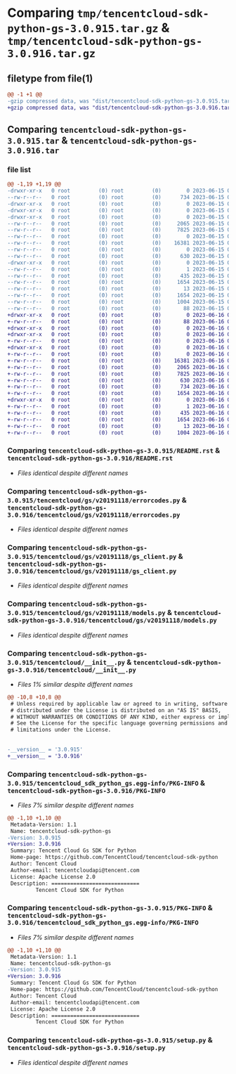 # Comparing `tmp/tencentcloud-sdk-python-gs-3.0.915.tar.gz` & `tmp/tencentcloud-sdk-python-gs-3.0.916.tar.gz`

## filetype from file(1)

```diff
@@ -1 +1 @@
-gzip compressed data, was "dist/tencentcloud-sdk-python-gs-3.0.915.tar", last modified: Thu Jun 15 00:26:30 2023, max compression
+gzip compressed data, was "dist/tencentcloud-sdk-python-gs-3.0.916.tar", last modified: Fri Jun 16 00:34:43 2023, max compression
```

## Comparing `tencentcloud-sdk-python-gs-3.0.915.tar` & `tencentcloud-sdk-python-gs-3.0.916.tar`

### file list

```diff
@@ -1,19 +1,19 @@
-drwxr-xr-x   0 root         (0) root         (0)        0 2023-06-15 00:26:30.000000 tencentcloud-sdk-python-gs-3.0.915/
--rw-r--r--   0 root         (0) root         (0)      734 2023-06-15 00:26:30.000000 tencentcloud-sdk-python-gs-3.0.915/README.rst
-drwxr-xr-x   0 root         (0) root         (0)        0 2023-06-15 00:26:30.000000 tencentcloud-sdk-python-gs-3.0.915/tencentcloud/
-drwxr-xr-x   0 root         (0) root         (0)        0 2023-06-15 00:26:30.000000 tencentcloud-sdk-python-gs-3.0.915/tencentcloud/gs/
-drwxr-xr-x   0 root         (0) root         (0)        0 2023-06-15 00:26:30.000000 tencentcloud-sdk-python-gs-3.0.915/tencentcloud/gs/v20191118/
--rw-r--r--   0 root         (0) root         (0)     2065 2023-06-15 00:26:30.000000 tencentcloud-sdk-python-gs-3.0.915/tencentcloud/gs/v20191118/errorcodes.py
--rw-r--r--   0 root         (0) root         (0)     7825 2023-06-15 00:26:30.000000 tencentcloud-sdk-python-gs-3.0.915/tencentcloud/gs/v20191118/gs_client.py
--rw-r--r--   0 root         (0) root         (0)        0 2023-06-15 00:26:30.000000 tencentcloud-sdk-python-gs-3.0.915/tencentcloud/gs/v20191118/__init__.py
--rw-r--r--   0 root         (0) root         (0)    16381 2023-06-15 00:26:30.000000 tencentcloud-sdk-python-gs-3.0.915/tencentcloud/gs/v20191118/models.py
--rw-r--r--   0 root         (0) root         (0)        0 2023-06-15 00:26:30.000000 tencentcloud-sdk-python-gs-3.0.915/tencentcloud/gs/__init__.py
--rw-r--r--   0 root         (0) root         (0)      630 2023-06-15 00:26:30.000000 tencentcloud-sdk-python-gs-3.0.915/tencentcloud/__init__.py
-drwxr-xr-x   0 root         (0) root         (0)        0 2023-06-15 00:26:30.000000 tencentcloud-sdk-python-gs-3.0.915/tencentcloud_sdk_python_gs.egg-info/
--rw-r--r--   0 root         (0) root         (0)        1 2023-06-15 00:26:30.000000 tencentcloud-sdk-python-gs-3.0.915/tencentcloud_sdk_python_gs.egg-info/dependency_links.txt
--rw-r--r--   0 root         (0) root         (0)      435 2023-06-15 00:26:30.000000 tencentcloud-sdk-python-gs-3.0.915/tencentcloud_sdk_python_gs.egg-info/SOURCES.txt
--rw-r--r--   0 root         (0) root         (0)     1654 2023-06-15 00:26:30.000000 tencentcloud-sdk-python-gs-3.0.915/tencentcloud_sdk_python_gs.egg-info/PKG-INFO
--rw-r--r--   0 root         (0) root         (0)       13 2023-06-15 00:26:30.000000 tencentcloud-sdk-python-gs-3.0.915/tencentcloud_sdk_python_gs.egg-info/top_level.txt
--rw-r--r--   0 root         (0) root         (0)     1654 2023-06-15 00:26:30.000000 tencentcloud-sdk-python-gs-3.0.915/PKG-INFO
--rw-r--r--   0 root         (0) root         (0)     1004 2023-06-15 00:26:30.000000 tencentcloud-sdk-python-gs-3.0.915/setup.py
--rw-r--r--   0 root         (0) root         (0)       88 2023-06-15 00:26:30.000000 tencentcloud-sdk-python-gs-3.0.915/setup.cfg
+drwxr-xr-x   0 root         (0) root         (0)        0 2023-06-16 00:34:43.000000 tencentcloud-sdk-python-gs-3.0.916/
+-rw-r--r--   0 root         (0) root         (0)       88 2023-06-16 00:34:43.000000 tencentcloud-sdk-python-gs-3.0.916/setup.cfg
+drwxr-xr-x   0 root         (0) root         (0)        0 2023-06-16 00:34:43.000000 tencentcloud-sdk-python-gs-3.0.916/tencentcloud/
+drwxr-xr-x   0 root         (0) root         (0)        0 2023-06-16 00:34:43.000000 tencentcloud-sdk-python-gs-3.0.916/tencentcloud/gs/
+-rw-r--r--   0 root         (0) root         (0)        0 2023-06-16 00:34:42.000000 tencentcloud-sdk-python-gs-3.0.916/tencentcloud/gs/__init__.py
+drwxr-xr-x   0 root         (0) root         (0)        0 2023-06-16 00:34:43.000000 tencentcloud-sdk-python-gs-3.0.916/tencentcloud/gs/v20191118/
+-rw-r--r--   0 root         (0) root         (0)        0 2023-06-16 00:34:42.000000 tencentcloud-sdk-python-gs-3.0.916/tencentcloud/gs/v20191118/__init__.py
+-rw-r--r--   0 root         (0) root         (0)    16381 2023-06-16 00:34:42.000000 tencentcloud-sdk-python-gs-3.0.916/tencentcloud/gs/v20191118/models.py
+-rw-r--r--   0 root         (0) root         (0)     2065 2023-06-16 00:34:42.000000 tencentcloud-sdk-python-gs-3.0.916/tencentcloud/gs/v20191118/errorcodes.py
+-rw-r--r--   0 root         (0) root         (0)     7825 2023-06-16 00:34:42.000000 tencentcloud-sdk-python-gs-3.0.916/tencentcloud/gs/v20191118/gs_client.py
+-rw-r--r--   0 root         (0) root         (0)      630 2023-06-16 00:34:42.000000 tencentcloud-sdk-python-gs-3.0.916/tencentcloud/__init__.py
+-rw-r--r--   0 root         (0) root         (0)      734 2023-06-16 00:34:42.000000 tencentcloud-sdk-python-gs-3.0.916/README.rst
+-rw-r--r--   0 root         (0) root         (0)     1654 2023-06-16 00:34:43.000000 tencentcloud-sdk-python-gs-3.0.916/PKG-INFO
+drwxr-xr-x   0 root         (0) root         (0)        0 2023-06-16 00:34:43.000000 tencentcloud-sdk-python-gs-3.0.916/tencentcloud_sdk_python_gs.egg-info/
+-rw-r--r--   0 root         (0) root         (0)        1 2023-06-16 00:34:43.000000 tencentcloud-sdk-python-gs-3.0.916/tencentcloud_sdk_python_gs.egg-info/dependency_links.txt
+-rw-r--r--   0 root         (0) root         (0)      435 2023-06-16 00:34:43.000000 tencentcloud-sdk-python-gs-3.0.916/tencentcloud_sdk_python_gs.egg-info/SOURCES.txt
+-rw-r--r--   0 root         (0) root         (0)     1654 2023-06-16 00:34:43.000000 tencentcloud-sdk-python-gs-3.0.916/tencentcloud_sdk_python_gs.egg-info/PKG-INFO
+-rw-r--r--   0 root         (0) root         (0)       13 2023-06-16 00:34:43.000000 tencentcloud-sdk-python-gs-3.0.916/tencentcloud_sdk_python_gs.egg-info/top_level.txt
+-rw-r--r--   0 root         (0) root         (0)     1004 2023-06-16 00:34:42.000000 tencentcloud-sdk-python-gs-3.0.916/setup.py
```

### Comparing `tencentcloud-sdk-python-gs-3.0.915/README.rst` & `tencentcloud-sdk-python-gs-3.0.916/README.rst`

 * *Files identical despite different names*

### Comparing `tencentcloud-sdk-python-gs-3.0.915/tencentcloud/gs/v20191118/errorcodes.py` & `tencentcloud-sdk-python-gs-3.0.916/tencentcloud/gs/v20191118/errorcodes.py`

 * *Files identical despite different names*

### Comparing `tencentcloud-sdk-python-gs-3.0.915/tencentcloud/gs/v20191118/gs_client.py` & `tencentcloud-sdk-python-gs-3.0.916/tencentcloud/gs/v20191118/gs_client.py`

 * *Files identical despite different names*

### Comparing `tencentcloud-sdk-python-gs-3.0.915/tencentcloud/gs/v20191118/models.py` & `tencentcloud-sdk-python-gs-3.0.916/tencentcloud/gs/v20191118/models.py`

 * *Files identical despite different names*

### Comparing `tencentcloud-sdk-python-gs-3.0.915/tencentcloud/__init__.py` & `tencentcloud-sdk-python-gs-3.0.916/tencentcloud/__init__.py`

 * *Files 1% similar despite different names*

```diff
@@ -10,8 +10,8 @@
 # Unless required by applicable law or agreed to in writing, software
 # distributed under the License is distributed on an "AS IS" BASIS,
 # WITHOUT WARRANTIES OR CONDITIONS OF ANY KIND, either express or implied.
 # See the License for the specific language governing permissions and
 # limitations under the License.
 
 
-__version__ = '3.0.915'
+__version__ = '3.0.916'
```

### Comparing `tencentcloud-sdk-python-gs-3.0.915/tencentcloud_sdk_python_gs.egg-info/PKG-INFO` & `tencentcloud-sdk-python-gs-3.0.916/PKG-INFO`

 * *Files 7% similar despite different names*

```diff
@@ -1,10 +1,10 @@
 Metadata-Version: 1.1
 Name: tencentcloud-sdk-python-gs
-Version: 3.0.915
+Version: 3.0.916
 Summary: Tencent Cloud Gs SDK for Python
 Home-page: https://github.com/TencentCloud/tencentcloud-sdk-python
 Author: Tencent Cloud
 Author-email: tencentcloudapi@tencent.com
 License: Apache License 2.0
 Description: ============================
         Tencent Cloud SDK for Python
```

### Comparing `tencentcloud-sdk-python-gs-3.0.915/PKG-INFO` & `tencentcloud-sdk-python-gs-3.0.916/tencentcloud_sdk_python_gs.egg-info/PKG-INFO`

 * *Files 7% similar despite different names*

```diff
@@ -1,10 +1,10 @@
 Metadata-Version: 1.1
 Name: tencentcloud-sdk-python-gs
-Version: 3.0.915
+Version: 3.0.916
 Summary: Tencent Cloud Gs SDK for Python
 Home-page: https://github.com/TencentCloud/tencentcloud-sdk-python
 Author: Tencent Cloud
 Author-email: tencentcloudapi@tencent.com
 License: Apache License 2.0
 Description: ============================
         Tencent Cloud SDK for Python
```

### Comparing `tencentcloud-sdk-python-gs-3.0.915/setup.py` & `tencentcloud-sdk-python-gs-3.0.916/setup.py`

 * *Files identical despite different names*

